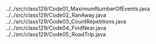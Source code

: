 ../../src/class129/Code01_MaximumNumberOfEvents.java
../../src/class129/Code02_RanAway.java
../../src/class129/Code03_CountRepetitions.java
../../src/class129/Code04_FindNear.java
../../src/class129/Code05_RoadTrip.java
